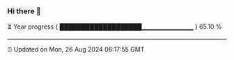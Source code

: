 ### Hi there 👋

⏳ Year progress { ███████████████████▁▁▁▁▁▁▁▁▁▁▁ } 65.10 %

---

⏰ Updated on Mon, 26 Aug 2024 06:17:55 GMT
